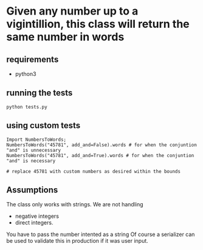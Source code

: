 # Given any number up to a vigintillion, this class will return the same number in words

## requirements
- python3 

## running the tests
```python tests.py```

## using custom tests
```
Import NumbersToWords;
NumbersToWords("45781", add_and=False).words # for when the conjuntion "and" is unnecessary
NumbersToWords("45781", add_and=True).words # for when the conjuntion "and" is necessary

# replace 45781 with custom numbers as desired within the bounds
```

## Assumptions
The class only works with strings. We are not handling
- negative integers
- direct integers. 

You have to pass the number intented as a string
Of course a serializer can be used to validate this in production
if it was user input.

